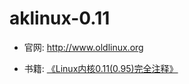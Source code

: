 aklinux-0.11
============

* 官网: <http://www.oldlinux.org>

* 书籍: [《Linux内核0.11(0.95)完全注释》](http://book.douban.com/subject/1231236/)
